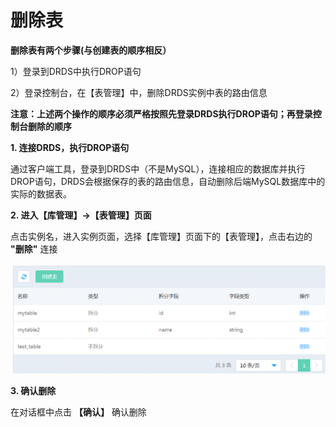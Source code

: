 # 删除表

**删除表有两个步骤(与创建表的顺序相反）**

1）登录到DRDS中执行DROP语句

2）登录控制台，在【表管理】中，删除DRDS实例中表的路由信息

**注意：上述两个操作的顺序必须严格按照先登录DRDS执行DROP语句；再登录控制台删除的顺序**

**1. 连接DRDS，执行DROP语句**

通过客户端工具，登录到DRDS中（不是MySQL），连接相应的数据库并执行DROP语句，DRDS会根据保存的表的路由信息，自动删除后端MySQL数据库中的实际的数据表。

**2. 进入【库管理】->【表管理】页面**

点击实例名，进入实例页面，选择【库管理】页面下的【表管理】，点击右边的 **"删除"** 连接

![表列表](../../../../../image/DRDS/table-list.png)

**3. 确认删除**

在对话框中点击 **【确认】** 确认删除
